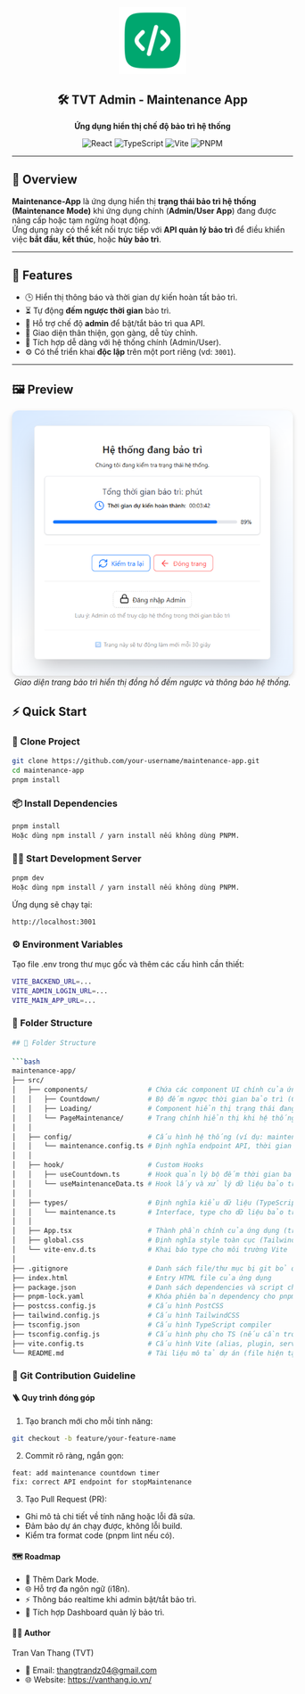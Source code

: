 <div align="center">
  <br>
  <img src="./src/assets/logo.png" height="120" alt="TVT Admin Logo" />
  <h2>🛠️ TVT Admin - Maintenance App</h2>
  <p><strong>Ứng dụng hiển thị chế độ bảo trì hệ thống</strong></p>
</div>

<p align="center">
  <img src="https://img.shields.io/badge/React-18.3-blue" alt="React" />
  <img src="https://img.shields.io/badge/TypeScript-5.3-blue" alt="TypeScript" />
  <img src="https://img.shields.io/badge/Vite-5-purple" alt="Vite" />
  <img src="https://img.shields.io/badge/PNPM-8.9-orange" alt="PNPM" />
</p>

---

## 🧩 Overview

**Maintenance-App** là ứng dụng hiển thị **trạng thái bảo trì hệ thống (Maintenance Mode)** khi ứng dụng chính (**Admin/User App**) đang được nâng cấp hoặc tạm ngừng hoạt động.  
Ứng dụng này có thể kết nối trực tiếp với **API quản lý bảo trì** để điều khiển việc **bắt đầu**, **kết thúc**, hoặc **hủy bảo trì**.

---

## 🚀 Features

- 🕒 Hiển thị thông báo và thời gian dự kiến hoàn tất bảo trì.  
- ⏳ Tự động **đếm ngược thời gian** bảo trì.  
- 🔐 Hỗ trợ chế độ **admin** để bật/tắt bảo trì qua API.  
- 🎨 Giao diện thân thiện, gọn gàng, dễ tùy chỉnh.  
- 🔗 Tích hợp dễ dàng với hệ thống chính (Admin/User).  
- ⚙️ Có thể triển khai **độc lập** trên một port riêng (vd: `3001`).  

---

## 🖼️ Preview

<p align="center">
  <img src="./src/assets/maintenance-ui.png" alt="Maintenance UI Preview" width="700" style="border-radius: 12px; box-shadow: 0 4px 10px rgba(0,0,0,0.15);" />
  <br>
  <em>Giao diện trang bảo trì hiển thị đồng hồ đếm ngược và thông báo hệ thống.</em>
</p>

## ⚡ Quick Start

### 🧱 Clone Project

```bash
git clone https://github.com/your-username/maintenance-app.git
cd maintenance-app
pnpm install
```
### 📦 Install Dependencies
```bash
pnpm install
Hoặc dùng npm install / yarn install nếu không dùng PNPM.
```

### 🧑‍💻 Start Development Server
```bash
pnpm dev
Hoặc dùng npm install / yarn install nếu không dùng PNPM.
```
Ứng dụng sẽ chạy tại:
```bash
http://localhost:3001
```

### ⚙️ Environment Variables
Tạo file .env trong thư mục gốc và thêm các cấu hình cần thiết:
```bash
VITE_BACKEND_URL=...
VITE_ADMIN_LOGIN_URL=...
VITE_MAIN_APP_URL=...
```

### 🧭 Folder Structure
```bash
## 🧭 Folder Structure

```bash
maintenance-app/
├── src/
│   ├── components/               # Chứa các component UI chính của ứng dụng
│   │   ├── Countdown/            # Bộ đếm ngược thời gian bảo trì (CountdownTimer)
│   │   ├── Loading/              # Component hiển thị trạng thái đang tải
│   │   └── PageMaintenance/      # Trang chính hiển thị khi hệ thống đang bảo trì
│   │
│   ├── config/                   # Cấu hình hệ thống (ví dụ: maintenance.config.ts)
│   │   └── maintenance.config.ts # Định nghĩa endpoint API, thời gian dự kiến, v.v.
│   │
│   ├── hook/                     # Custom Hooks
│   │   ├── useCountdown.ts       # Hook quản lý bộ đếm thời gian bảo trì
│   │   └── useMaintenanceData.ts # Hook lấy và xử lý dữ liệu bảo trì từ API
│   │
│   ├── types/                    # Định nghĩa kiểu dữ liệu (TypeScript)
│   │   └── maintenance.ts        # Interface, type cho dữ liệu bảo trì
│   │
│   ├── App.tsx                   # Thành phần chính của ứng dụng (trang Maintenance)
│   ├── global.css                # Định nghĩa style toàn cục (TailwindCSS + custom CSS)
│   └── vite-env.d.ts             # Khai báo type cho môi trường Vite
│
├── .gitignore                    # Danh sách file/thư mục bị git bỏ qua
├── index.html                    # Entry HTML file của ứng dụng
├── package.json                  # Danh sách dependencies và script chạy
├── pnpm-lock.yaml                # Khóa phiên bản dependency cho pnpm
├── postcss.config.js             # Cấu hình PostCSS
├── tailwind.config.js            # Cấu hình TailwindCSS
├── tsconfig.json                 # Cấu hình TypeScript compiler
├── tsconfig.config.js            # Cấu hình phụ cho TS (nếu cần trong build hoặc test)
├── vite.config.ts                # Cấu hình Vite (alias, plugin, server, port, v.v.)
└── README.md                     # Tài liệu mô tả dự án (file hiện tại)

```

### 💬 Git Contribution Guideline

#### 🪜 Quy trình đóng góp
1. Tạo branch mới cho mỗi tính năng:
```bash
git checkout -b feature/your-feature-name
```
2. Commit rõ ràng, ngắn gọn:
```bash
feat: add maintenance countdown timer
fix: correct API endpoint for stopMaintenance
```
3. Tạo Pull Request (PR):
- Ghi mô tả chi tiết về tính năng hoặc lỗi đã sửa.
- Đảm bảo dự án chạy được, không lỗi build.
- Kiểm tra format code (pnpm lint nếu có).


#### 🗺️ Roadmap
- 🎨 Thêm Dark Mode.
- 🌐 Hỗ trợ đa ngôn ngữ (i18n).
- ⚡ Thông báo realtime khi admin bật/tắt bảo trì.
- 🧮 Tích hợp Dashboard quản lý bảo trì.

#### 🧑‍💻 Author
Tran Van Thang (TVT)
+ 📧 Email: thangtrandz04@gmail.com
+ 🌐 Website: https://vanthang.io.vn/
